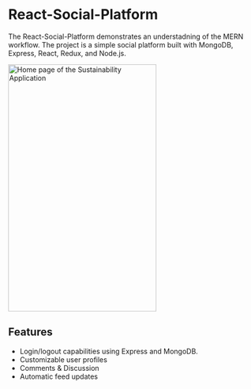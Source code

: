 # React-Social-Platform

The React-Social-Platform demonstrates an understadning of the MERN workflow. The project is a simple social platform built with MongoDB, Express, React, Redux, and Node.js.  

<a target="_blank"><img align="center" width="300" height="500" src="http://i65.tinypic.com/dvnghf.png" border="0" alt="Home page of the Sustainability Application"></a>

## Features

* Login/logout capabilities using Express and MongoDB.
* Customizable user profiles
* Comments & Discussion
* Automatic feed updates


